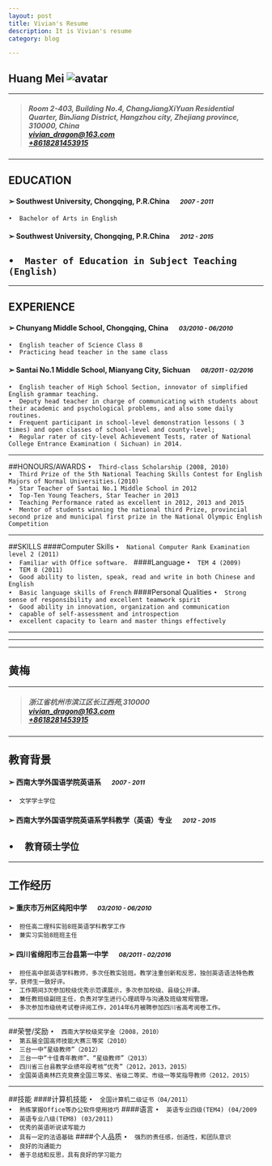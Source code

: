 ```yaml
---
layout: post
title: Vivian's Resume
description: It is Vivian's resume 
category: blog

---
```


##  Huang Mei ![avatar][]

---

> #####  Room 2-403, Building No.4,  ChangJiangXiYuan Residential Quarter, BinJiang District, Hangzhou city, Zhejiang province, 310000, China &emsp; <br>[vivian_dragon@163.com][homepage]<br>[+8618281453915][homepage]

---
## EDUCATION
#### ➢	Southwest University, Chongqing, P.R.China &emsp; <small>*2007 - 2011*</small>
`•	Bachelor of Arts in English`

#### ➢	Southwest University, Chongqing, P.R.China &emsp; <small>*2012 - 2015*</small>
`•	Master of Education in Subject Teaching (English)`
---
---
## EXPERIENCE

#### ➢	Chunyang Middle School, Chongqing, China &emsp; <small>*03/2010 - 06/2010*</small>
`•	English teacher of Science Class 8`<br>
`•	Practicing head teacher in the same class`


#### ➢ 	Santai No.1 Middle School, Mianyang City, Sichuan &emsp; <small>*08/2011 - 02/2016*</small>
`•	English teacher of High School Section, innovator of simplified English grammar teaching.`<br>
`•	Deputy head teacher in charge of communicating with students about their academic and psychological problems, and also some daily routines. `<br>
`•	Frequent participant in school-level demonstration lessons ( 3 times) and open classes of school-level and county-level;`<br>
`•	Regular rater of city-level Achievement Tests, rater of National College Entrance Examination ( Sichuan) in 2014. `


---
##HONOURS/AWARDS
`•	Third-class Scholarship (2008, 2010)`<br>
`•	Third Prize of the 5th National Teaching Skills Contest for English Majors of Normal Universities.(2010)`<br>
`•	Star Teacher of Santai No.1 Middle School in 2012`<br>
`•	Top-Ten Young Teachers, Star Teacher in 2013`<br>
`•	Teaching Performance rated as excellent in 2012, 2013 and 2015  `<br>
`•	Mentor of students winning the national third Prize, provincial second prize and municipal first prize in the National Olympic English Competition`

---
##SKILLS
####Computer Skills
`•	National Computer Rank Examination level 2 (2011)`<br>
`•	Familiar with Office software. `
####Language
`•	TEM 4 (2009)`<br>
`•	TEM 8 (2011)`<br>
`•	Good ability to listen, speak, read and write in both Chinese and English`<br>
`•	Basic language skills of French`
####Personal Qualities
`•	Strong sense of responsibility and excellent teamwork spirit`<br>
`•	Good ability in innovation, organization and communication`<br>
`•	capable of self-assessment and introspection`<br>
`•	excellent capacity to learn and master things effectively`

---
[avatar]: http://bigwavelet.github.io/images/post/vivian_resume_photo.JPG
[homepage]: http://bigwavelet.github.io

---
---

##  黄梅

---

> #####  浙江省杭州市滨江区长江西苑,310000 &emsp; <br>[vivian_dragon@163.com][homepage]<br>[+8618281453915][homepage]

---
## 教育背景
#### ➢	西南大学外国语学院英语系 &emsp; <small>*2007 - 2011*</small>
`•	文学学士学位`

#### ➢	西南大学外国语学院英语系学科教学（英语）专业 &emsp; <small>*2012 - 2015*</small>
`•	教育硕士学位`
---
---
## 工作经历

#### ➢	重庆市万州区纯阳中学 &emsp; <small>*03/2010 - 06/2010*</small>
`•	担任高二理科实验8班英语学科教学工作`<br>
`•	兼实习实验8班班主任`


#### ➢	四川省绵阳市三台县第一中学 &emsp; <small>*08/2011 - 02/2016*</small>
`•	担任高中部英语学科教师，多次任教实验班。教学注重创新和反思，独创英语语法特色教学，获师生一致好评。`<br>
`•	工作期间3次参加校级优秀示范课展示，多次参加校级、县级公开课。`<br>
`•	兼任教班级副班主任，负责对学生进行心理疏导与沟通及班级常规管理。`<br>
`•	多次参加市级统考试卷评阅工作，2014年6月被聘参加四川省高考阅卷工作。`


---
##荣誉/奖励
`•	西南大学校级奖学金（2008，2010）`<br>
`•	第五届全国高师技能大赛三等奖（2010）`<br>
`•	三台一中“星级教师”（2012）`<br>
`•	三台一中“十佳青年教师”、“星级教师”（2013）`<br>
`•	四川省三台县教学业绩年段考核“优秀”（2012，2013，2015）`<br>
`•	全国英语奥林匹克竞赛全国三等奖、省级二等奖、市级一等奖指导教师（2012，2015）`

---
##技能
####计算机技能
`•	全国计算机二级证书（04/2011）`<br>
`•	熟练掌握Office等办公软件使用技巧`
####语言
`•	英语专业四级(TEM4) (04/2009`<br>
`•	英语专业八级(TEM8) (03/2011)`<br>
`•	优秀的英语听说读写能力`<br>
`•	具有一定的法语基础`
####个人品质
`•	强烈的责任感，创造性，和团队意识`<br>
`•	良好的沟通能力`<br>
`•	善于总结和反思，具有良好的学习能力`




	


